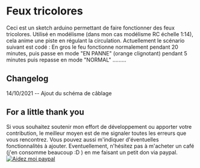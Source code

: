 # Feux tricolores
Ceci est un sketch arduino permettant de faire fonctionner des feux tricolores. Utilisé en modélisme (dans mon cas modélisme RC échelle 1:14), cela anime une piste en régulant la circulation.
Actuellement le scénario suivant est codé : En gros le feu fonctionne normalement pendant 20 minutes, puis passe en mode "EN PANNE" (orange clignotant) pendant 5 minutes puis repasse en mode "NORMAL" .........


## Changelog
14/10/2021 -- Ajout du schéma de câblage


## For a little thank you
Si vous souhaitez soutenir mon effort de développement ou apporter votre contribution, le meilleur moyen est de me signaler toutes les erreurs que vous rencontrez. Vous pouvez aussi m'indiquer d'éventuelles fonctionnalités à ajouter.
Eventuellement, n'hésitez pas à m'acheter un café (j'en consomme beaucoup :D ) en me faisant un petit don via paypal.
<a href="https://www.paypal.com/donate?hosted_button_id=FEDJRRVQVK5XL" target="_blank"><img src="https://pics.paypal.com/00/s/ZDFkMmZmNmYtNzRlMS00MjEwLTg3OTYtYTE4ZDQ0ZWE1NTAw/file.PNG" alt="Aidez moi paypal" style="height: auto !important;width: auto !important;" ></a>
